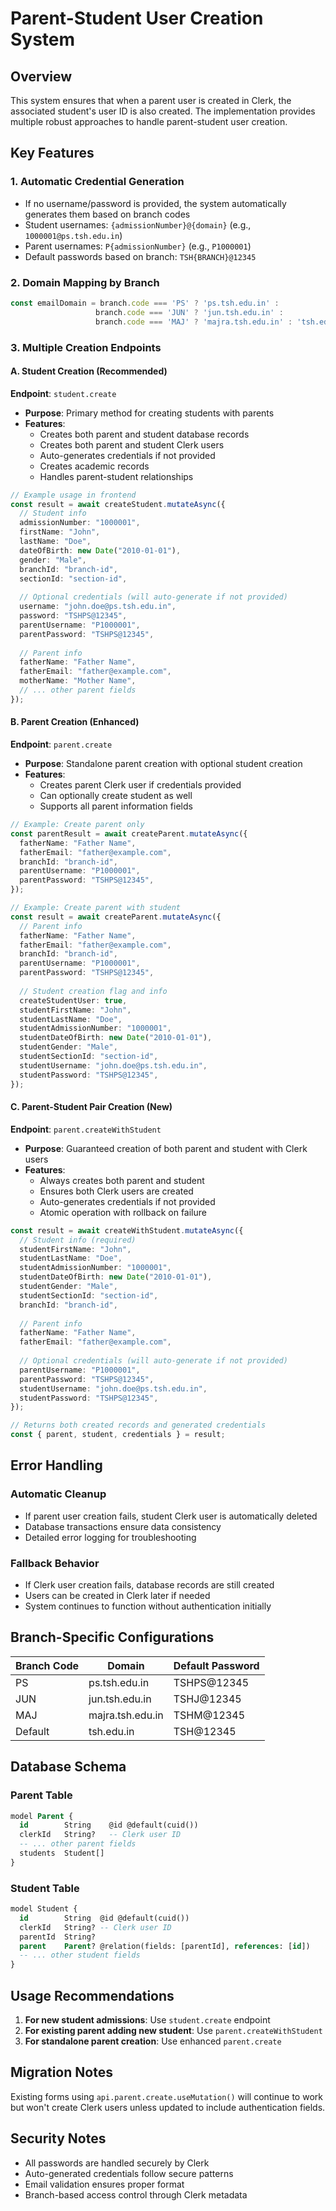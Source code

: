 # Parent-Student User Creation System

## Overview

This system ensures that when a parent user is created in Clerk, the associated student's user ID is also created. The implementation provides multiple robust approaches to handle parent-student user creation.

## Key Features

### 1. Automatic Credential Generation
- If no username/password is provided, the system automatically generates them based on branch codes
- Student usernames: `{admissionNumber}@{domain}` (e.g., `1000001@ps.tsh.edu.in`)
- Parent usernames: `P{admissionNumber}` (e.g., `P1000001`)
- Default passwords based on branch: `TSH{BRANCH}@12345`

### 2. Domain Mapping by Branch
```typescript
const emailDomain = branch.code === 'PS' ? 'ps.tsh.edu.in' :
                   branch.code === 'JUN' ? 'jun.tsh.edu.in' :
                   branch.code === 'MAJ' ? 'majra.tsh.edu.in' : 'tsh.edu.in';
```

### 3. Multiple Creation Endpoints

#### A. Student Creation (Recommended)
**Endpoint**: `student.create`
- **Purpose**: Primary method for creating students with parents
- **Features**: 
  - Creates both parent and student database records
  - Creates both parent and student Clerk users
  - Auto-generates credentials if not provided
  - Creates academic records
  - Handles parent-student relationships

```typescript
// Example usage in frontend
const result = await createStudent.mutateAsync({
  // Student info
  admissionNumber: "1000001",
  firstName: "John",
  lastName: "Doe",
  dateOfBirth: new Date("2010-01-01"),
  gender: "Male",
  branchId: "branch-id",
  sectionId: "section-id",
  
  // Optional credentials (will auto-generate if not provided)
  username: "john.doe@ps.tsh.edu.in",
  password: "TSHPS@12345",
  parentUsername: "P1000001",
  parentPassword: "TSHPS@12345",
  
  // Parent info
  fatherName: "Father Name",
  fatherEmail: "father@example.com",
  motherName: "Mother Name",
  // ... other parent fields
});
```

#### B. Parent Creation (Enhanced)
**Endpoint**: `parent.create`
- **Purpose**: Standalone parent creation with optional student creation
- **Features**:
  - Creates parent Clerk user if credentials provided
  - Can optionally create student as well
  - Supports all parent information fields

```typescript
// Example: Create parent only
const parentResult = await createParent.mutateAsync({
  fatherName: "Father Name",
  fatherEmail: "father@example.com",
  branchId: "branch-id",
  parentUsername: "P1000001",
  parentPassword: "TSHPS@12345",
});

// Example: Create parent with student
const result = await createParent.mutateAsync({
  // Parent info
  fatherName: "Father Name",
  fatherEmail: "father@example.com",
  branchId: "branch-id",
  parentUsername: "P1000001",
  parentPassword: "TSHPS@12345",
  
  // Student creation flag and info
  createStudentUser: true,
  studentFirstName: "John",
  studentLastName: "Doe",
  studentAdmissionNumber: "1000001",
  studentDateOfBirth: new Date("2010-01-01"),
  studentGender: "Male",
  studentSectionId: "section-id",
  studentUsername: "john.doe@ps.tsh.edu.in",
  studentPassword: "TSHPS@12345",
});
```

#### C. Parent-Student Pair Creation (New)
**Endpoint**: `parent.createWithStudent`
- **Purpose**: Guaranteed creation of both parent and student with Clerk users
- **Features**:
  - Always creates both parent and student
  - Ensures both Clerk users are created
  - Auto-generates credentials if not provided
  - Atomic operation with rollback on failure

```typescript
const result = await createWithStudent.mutateAsync({
  // Student info (required)
  studentFirstName: "John",
  studentLastName: "Doe",
  studentAdmissionNumber: "1000001",
  studentDateOfBirth: new Date("2010-01-01"),
  studentGender: "Male",
  studentSectionId: "section-id",
  branchId: "branch-id",
  
  // Parent info
  fatherName: "Father Name",
  fatherEmail: "father@example.com",
  
  // Optional credentials (will auto-generate if not provided)
  parentUsername: "P1000001",
  parentPassword: "TSHPS@12345",
  studentUsername: "john.doe@ps.tsh.edu.in",
  studentPassword: "TSHPS@12345",
});

// Returns both created records and generated credentials
const { parent, student, credentials } = result;
```

## Error Handling

### Automatic Cleanup
- If parent user creation fails, student Clerk user is automatically deleted
- Database transactions ensure data consistency
- Detailed error logging for troubleshooting

### Fallback Behavior
- If Clerk user creation fails, database records are still created
- Users can be created in Clerk later if needed
- System continues to function without authentication initially

## Branch-Specific Configurations

| Branch Code | Domain | Default Password |
|-------------|--------|------------------|
| PS | ps.tsh.edu.in | TSHPS@12345 |
| JUN | jun.tsh.edu.in | TSHJ@12345 |
| MAJ | majra.tsh.edu.in | TSHM@12345 |
| Default | tsh.edu.in | TSH@12345 |

## Database Schema

### Parent Table
```sql
model Parent {
  id        String    @id @default(cuid())
  clerkId   String?   -- Clerk user ID
  -- ... other parent fields
  students  Student[]
}
```

### Student Table
```sql
model Student {
  id        String  @id @default(cuid())
  clerkId   String? -- Clerk user ID
  parentId  String?
  parent    Parent? @relation(fields: [parentId], references: [id])
  -- ... other student fields
}
```

## Usage Recommendations

1. **For new student admissions**: Use `student.create` endpoint
2. **For existing parent adding new student**: Use `parent.createWithStudent`
3. **For standalone parent creation**: Use enhanced `parent.create`

## Migration Notes

Existing forms using `api.parent.create.useMutation()` will continue to work but won't create Clerk users unless updated to include authentication fields.

## Security Notes

- All passwords are handled securely by Clerk
- Auto-generated credentials follow secure patterns
- Email validation ensures proper format
- Branch-based access control through Clerk metadata 